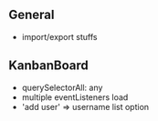 ## General
- import/export stuffs

## KanbanBoard
- querySelectorAll: any
- multiple eventListeners load
- 'add user' => username list option
